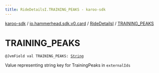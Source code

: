 ```yaml
---
title: RideDetailsI.TRAINING_PEAKS - karoo-sdk
---
```


[karoo-sdk](../../index.html) / [io.hammerhead.sdk.v0.card](../index.html) / [RideDetailsI](index.html) / [TRAINING_PEAKS](./-t-r-a-i-n-i-n-g_-p-e-a-k-s.html)

# TRAINING_PEAKS

`@JvmField val TRAINING_PEAKS: `[`String`](https://kotlinlang.org/api/latest/jvm/stdlib/kotlin/-string/index.html)

Value representing string key for TrainingPeaks in `externalIds`


